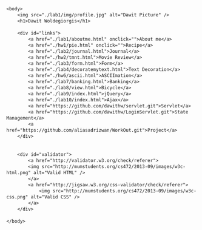 <!DOCTYPE html>
<html lang="en">
    <head>
        <meta charset="utf-8" /> 
        <title>Dawit Woldegiorgis</title>
        <link href="style.css" type="text/css" rel="stylesheet" />
    </head>

    <body>
        <img src="./lab1/img/profile.jpg" alt="Dawit Picture" />
        <h1>Dawit Woldegiorgis</h1>

        <div id="links">
            <a href="./lab1/aboutme.html" onclick="">About me</a>
            <a href="./hw1/pie.html" onclick="">Recipe</a>
            <a href="./lab2/journal.html">Journal</a>
            <a href="./hw2/tmnt.html">Movie Review</a>
            <a href="./lab3/form.html">Form</a>
            <a href="./lab4/decoratemytext.html">Text Decoration</a>
            <a href="./hw6/ascii.html">ASCIImation</a>
            <a href="./lab7/banking.html">Banking</a>
            <a href="./lab8/view.html">Bicycle</a>
            <a href="./lab9/index.html">jQuery</a>
            <a href="./lab10/index.html">Ajax</a>
            <a href="https://github.com/dawithw/servlet.git">Servlet</a>
            <a href="https://github.com/dawithw/LoginServlet.git">State Management</a>
            <a href="https://github.com/aliasadrizwan/WorkOut.git">Project</a>        
        </div>
        

        <div id="validator">
            <a href="http://validator.w3.org/check/referer">
            <img src="http://mumstudents.org/cs472/2013-09/images/w3c-html.png" alt="Valid HTML" />
            </a>
            <a href="http://jigsaw.w3.org/css-validator/check/referer">
                <img src="http://mumstudents.org/cs472/2013-09/images/w3c-css.png" alt="Valid CSS" />
            </a>
        </div>

    </body>
     
</html> 

